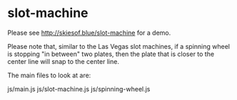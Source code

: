 # slot-machine

Please see http://skiesof.blue/slot-machine for a demo.

Please note that, similar to the Las Vegas slot machines, if a spinning wheel is stopping "in between" two plates, then the plate that is closer to the center line will snap to the center line.

The main files to look at are:

js/main.js
js/slot-machine.js
js/spinning-wheel.js

